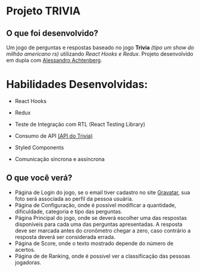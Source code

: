 # Projeto TRIVIA

## O que foi desenvolvido?

Um jogo de perguntas e respostas baseado no jogo **Trivia** _(tipo um show do milhão americano rs)_ utilizando _React Hooks e Redux_.
Projeto desenvolvido em dupla com [Alessandro Achtenberg](https://github.com/achtenberg16).

# Habilidades Desenvolvidas:

  - React Hooks

  - Redux
  
  - Teste de Integração com RTL (React Testing Library)
  
  - Consumo de API [(API do Trivia)](https://opentdb.com/api_config.php)

  - Styled Components 

  - Comunicação síncrona e assíncrona
  

## O que você verá?

  - Página de Login do jogo, se o email tiver cadastro no site [Gravatar](https://pt.gravatar.com/), sua foto será associada ao perfil da pessoa usuária.
  - Página de Configuração, onde é possível modificar a quantidade, dificuldade, categoria e tipo das perguntas.
  - Página Principal do jogo, onde se deverá escolher uma das respostas disponíveis para cada uma das perguntas apresentadas. A resposta deve ser marcada antes do cronômetro chegar a zero, caso contrário a resposta deverá ser considerada errada.
  - Página de Score, onde o texto mostrado depende do número de acertos.
  - Página de de Ranking, onde é possivel ver a classificação das pessoas jogadoras.
  
